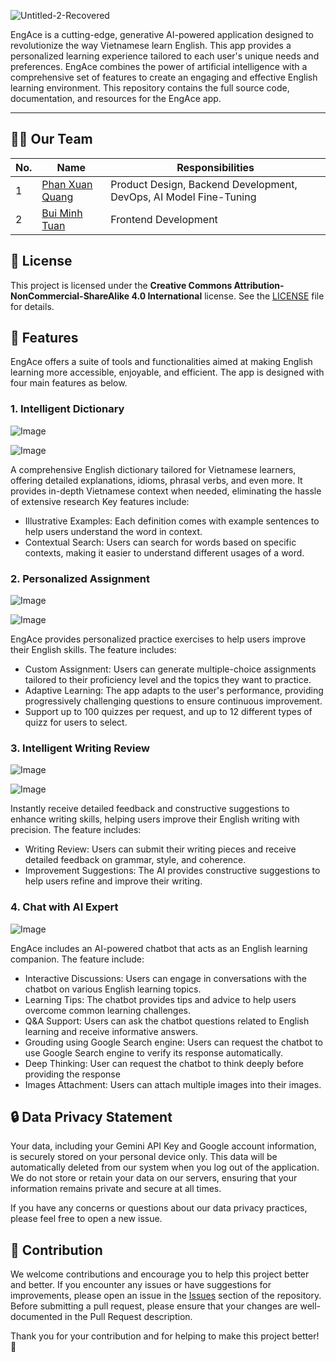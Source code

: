 ![Untitled-2-Recovered](https://i.imgur.com/nt98Q22.png)

EngAce is a cutting-edge, generative AI-powered application designed to revolutionize the way Vietnamese learn English. This app provides a personalized learning experience tailored to each user's unique needs and preferences. EngAce combines the power of artificial intelligence with a comprehensive set of features to create an engaging and effective English learning environment. This repository contains the full source code, documentation, and resources for the EngAce app.
____________________________

## :raising_hand_man: Our Team
| No. | Name | Responsibilities |
| --- | --- | --- |
| 1 | [Phan Xuan Quang](https://github.com/phanxuanquang "Phan Xuân Quang") | Product Design, Backend Development, DevOps, AI Model Fine-Tuning|
| 2 | [Bui Minh Tuan](https://github.com/tuan20520342 "Bùi Minh Tuấn") | Frontend Development |

## :triangular_flag_on_post: License

This project is licensed under the **Creative Commons Attribution-NonCommercial-ShareAlike 4.0 International** license. See the [LICENSE](./LICENSE) file for details.

## :rotating_light: Features
EngAce offers a suite of tools and functionalities aimed at making English learning more accessible, enjoyable, and efficient. The app is designed with four main features as below.

### 1. Intelligent Dictionary 

![Image](https://i.imgur.com/B6kahQS.png)

![Image](https://i.imgur.com/lwqjsVD.png)

A comprehensive English dictionary tailored for Vietnamese learners, offering detailed explanations, idioms, phrasal verbs, and even more. It provides in-depth Vietnamese context when needed, eliminating the hassle of extensive research Key features include:
- Illustrative Examples: Each definition comes with example sentences to help users understand the word in context.
- Contextual Search: Users can search for words based on specific contexts, making it easier to understand different usages of a word.

### 2. Personalized Assignment

![Image](https://i.imgur.com/H3Vv6rM.png)

![Image](https://i.imgur.com/MhOAkbz.png)

EngAce provides personalized practice exercises to help users improve their English skills. The feature includes:
- Custom Assignment: Users can generate multiple-choice assignments tailored to their proficiency level and the topics they want to practice.
- Adaptive Learning: The app adapts to the user's performance, providing progressively challenging questions to ensure continuous improvement.
- Support up to 100 quizzes per request, and up to 12 different types of quizz for users to select.

### 3. Intelligent Writing Review

![Image](https://i.imgur.com/Qkq8vcz.png)

![Image](https://i.imgur.com/6aGCH8N.png)

Instantly receive detailed feedback and constructive suggestions to enhance writing skills, helping users improve their English writing with precision. The feature includes:
- Writing Review: Users can submit their writing pieces and receive detailed feedback on grammar, style, and coherence.
- Improvement Suggestions: The AI provides constructive suggestions to help users refine and improve their writing.

### 4. Chat with AI Expert

![Image](https://i.imgur.com/7V8XC7p.png)

EngAce includes an AI-powered chatbot that acts as an English learning companion. The feature include:
- Interactive Discussions: Users can engage in conversations with the chatbot on various English learning topics.
- Learning Tips: The chatbot provides tips and advice to help users overcome common learning challenges.
- Q&A Support: Users can ask the chatbot questions related to English learning and receive informative answers.
- Grouding using Google Search engine: Users can request the chatbot to use Google Search engine to verify its response automatically.
- Deep Thinking: User can request the chatbot to think deeply before providing the response
- Images Attachment: Users can attach multiple images into their images.
  
## :lock: Data Privacy Statement
Your data, including your Gemini API Key and Google account information, is securely stored on your personal device only. This data will be automatically deleted from our system when you log out of the application. We do not store or retain your data on our servers, ensuring that your information remains private and secure at all times.

If you have any concerns or questions about our data privacy practices, please feel free to open a new issue.

## :open_hands: Contribution
We welcome contributions and encourage you to help this project better and better. If you encounter any issues or have suggestions for improvements, please open an issue in the [Issues](https://github.com/phanxuanquang/EngAce/issues) section of the repository.
Before submitting a pull request, please ensure that your changes are well-documented in the Pull Request description.

Thank you for your contribution and for helping to make this project better! :tada:



